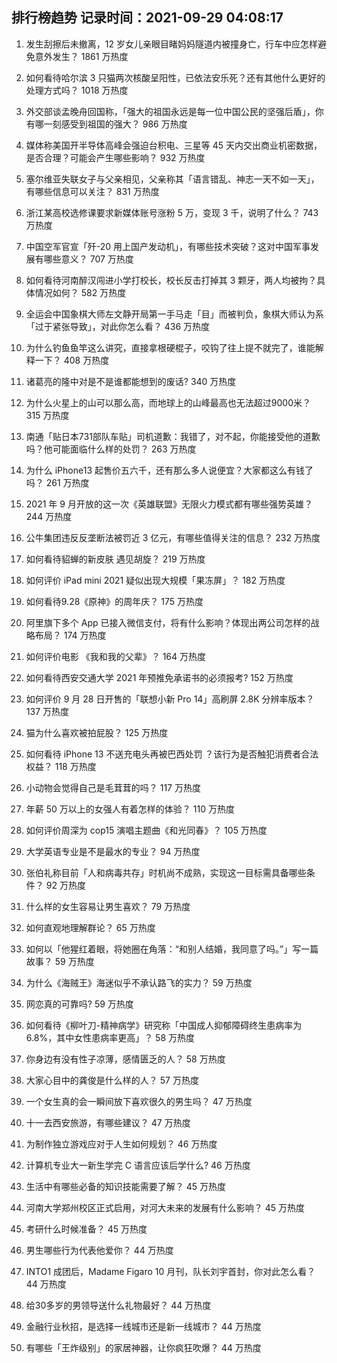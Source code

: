 
## 排行榜趋势 记录时间：2021-09-29 04:08:17
  
  1. 发生刮擦后未撤离，12 岁女儿亲眼目睹妈妈隧道内被撞身亡，行车中应怎样避免意外发生？ 1861 万热度
    
  2. 如何看待哈尔滨 3 只猫两次核酸呈阳性，已依法安乐死？还有其他什么更好的处理方式吗？ 1018 万热度
    
  3. 外交部谈孟晚舟回国称，「强大的祖国永远是每一位中国公民的坚强后盾」，你有哪一刻感受到祖国的强大？ 986 万热度
    
  4. 媒体称美国开半导体高峰会强迫台积电、三星等 45 天内交出商业机密数据，是否合理？可能会产生哪些影响？ 932 万热度
    
  5. 塞尔维亚失联女子与父亲相见，父亲称其「语言错乱、神志一天不如一天」，有哪些信息可以关注？ 831 万热度
    
  6. 浙江某高校选修课要求新媒体账号涨粉 5 万，变现 3 千，说明了什么？ 743 万热度
    
  7. 中国空军官宣「歼-20 用上国产发动机」，有哪些技术突破？这对中国军事发展有哪些意义？ 707 万热度
    
  8. 如何看待河南醉汉闯进小学打校长，校长反击打掉其 3 颗牙，两人均被拘？具体情况如何？ 582 万热度
    
  9. 全运会中国象棋大师左文静开局第一手马走「目」而被判负，象棋大师认为系「过于紧张导致」，对此你怎么看？ 436 万热度
    
  10. 为什么钓鱼鱼竿这么讲究，直接拿根硬棍子，咬钩了往上提不就完了，谁能解释一下？ 408 万热度
    
  11. 诸葛亮的隆中对是不是谁都能想到的废话? 340 万热度
    
  12. 为什么火星上的山可以那么高，而地球上的山峰最高也无法超过9000米？ 315 万热度
    
  13. 南通「贴日本731部队车贴」司机道歉：我错了，对不起，你能接受他的道歉吗？他可能面临什么样的处罚？ 263 万热度
    
  14. 为什么 iPhone13 起售价五六千，还有那么多人说便宜？大家都这么有钱了吗？ 261 万热度
    
  15. 2021 年 9 月开放的这一次《英雄联盟》无限火力模式都有哪些强势英雄？ 244 万热度
    
  16. 公牛集团违反反垄断法被罚近 3 亿元，有哪些值得关注的信息？ 232 万热度
    
  17. 如何看待貂蝉的新皮肤 遇见胡旋？ 219 万热度
    
  18. 如何评价 iPad mini 2021 疑似出现大规模「果冻屏」？ 182 万热度
    
  19. 如何看待9.28《原神》的周年庆？ 175 万热度
    
  20. 阿里旗下多个 App 已接入微信支付，将有什么影响？体现出两公司怎样的战略布局？ 174 万热度
    
  21. 如何评价电影 《我和我的父辈》？ 164 万热度
    
  22. 如何看待西安交通大学 2021 年预推免承诺书的必须报考? 152 万热度
    
  23. 如何评价 9 月 28 日开售的「联想小新 Pro 14」高刷屏 2.8K 分辨率版本？ 137 万热度
    
  24. 猫为什么喜欢被拍屁股？ 125 万热度
    
  25. 如何看待 iPhone 13 不送充电头再被巴西处罚 ？该行为是否触犯消费者合法权益？ 118 万热度
    
  26. 小动物会觉得自己是毛茸茸的吗？ 117 万热度
    
  27. 年薪 50 万以上的女强人有着怎样的体验？ 110 万热度
    
  28. 如何评价周深为 cop15 演唱主题曲《和光同春》？ 105 万热度
    
  29. 大学英语专业是不是最水的专业？ 94 万热度
    
  30. 张伯礼称目前「人和病毒共存」时机尚不成熟，实现这一目标需具备哪些条件？ 92 万热度
    
  31. 什么样的女生容易让男生喜欢？ 79 万热度
    
  32. 如何直观地理解群论？ 65 万热度
    
  33. 如何以「他猩红着眼，将她圈在角落：“和别人结婚，我同意了吗。”」写一篇故事？ 59 万热度
    
  34. 为什么《海贼王》海迷似乎不承认路飞的实力？ 59 万热度
    
  35. 网恋真的可靠吗? 59 万热度
    
  36. 如何看待《柳叶刀-精神病学》研究称「中国成人抑郁障碍终生患病率为 6.8%，其中女性患病率更高」？ 58 万热度
    
  37. 你身边有没有性子凉薄，感情匮乏的人？ 58 万热度
    
  38. 大家心目中的龚俊是什么样的人？ 57 万热度
    
  39. 一个女生真的会一瞬间放下喜欢很久的男生吗？ 47 万热度
    
  40. 十一去西安旅游，有哪些建议？ 47 万热度
    
  41. 为制作独立游戏应对于人生如何规划？ 46 万热度
    
  42. 计算机专业大一新生学完 C 语言应该后学什么? 46 万热度
    
  43. 生活中有哪些必备的知识技能需要了解？ 45 万热度
    
  44. 河南大学郑州校区正式启用，对河大未来的发展有什么影响？ 45 万热度
    
  45. 考研什么时候准备？ 45 万热度
    
  46. 男生哪些行为代表他爱你？ 44 万热度
    
  47. INTO1 成团后，Madame Figaro 10 月刊，队长刘宇首封，你对此怎么看？ 44 万热度
    
  48. 给30多岁的男领导送什么礼物最好？ 44 万热度
    
  49. 金融行业秋招，是选择一线城市还是新一线城市？ 44 万热度
    
  50. 有哪些「王炸级别」的家居神器，让你疯狂吹爆？ 44 万热度
    